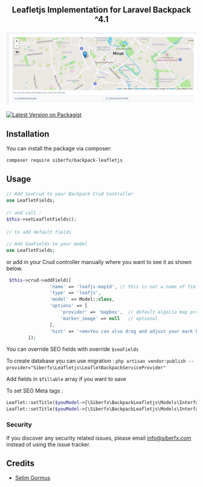 ## <p align="center">Leafletjs Implementation for Laravel Backpack ^4.1</p>

<p align="center"><img src="https://github.com/siberfx/backpack-leafletjs/raw/main/img/preview.png"></p>


[![Latest Version on Packagist](https://img.shields.io/packagist/dt/siberfx/backpack-leafletjs?style=plastic)](https://packagist.org/packages/siberfx/backpack-leafletjs)

## Installation

You can install the package via composer:

```bash
composer require siberfx/backpack-leafletjs
```

## Usage

``` php
// Add SeoCrud to your Backpack Crud Controller
use LeafletFields;

// and call :
$this->setLeafletFields();

// to add default fields
```

``` php
// Add SeoFields to your model
use LeafletFields;
```
or  add in your Crud controller manually where you want to see it as shown below. 

``` php
 $this->crud->addField([
                'name' => 'leafjs-mapId', // this is not a name of field in database.
                'type' => 'leafjs',
                'model' => Model::class,
                'options' => [
                    'provider' => 'mapbox',  // default algolia map provider
                    'marker_image' => null   // optional
                ],
                'hint' => '<em>You can also drag and adjust your mark by clicking</em>'
        ]);

```


You can override SEO fields with override `$seoFields`

To create database you can use migration : 
`php artisan vendor:publish --provider="Siberfx\Leafletjs\LeafletBackpackServiceProvider"`

Add fields in `$fillable` array if you want to save

To set SEO Meta tags :
```php
Leaflet::setTitle($youModel->{\Siberfx\BackpackLeafletjs\Models\Interfaces\LerafletjsInterface::COLUMN_LONGITUDE});
Leaflet::setTitle($youModel->{\Siberfx\BackpackLeafletjs\Models\Interfaces\LerafletjsInterface::COLUMN_LATITUDE});
```

### Security

If you discover any security related issues, please email info@siberfx.com instead of using the issue tracker.

## Credits

- [Selim Gormus](https://github.com/siberfx)

